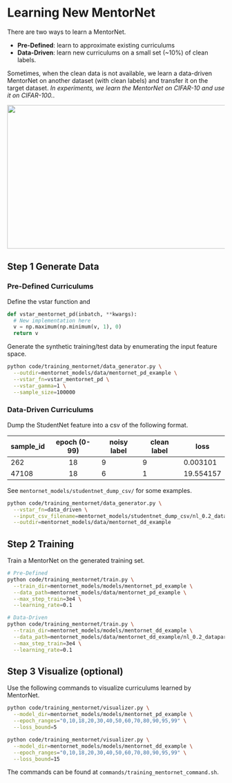 # Learning New MentorNet

There are two ways to learn a MentorNet.

- **Pre-Defined**: learn to approximate existing curriculums
- **Data-Driven**: learn new curriculums on a small set (~10%) of clean labels.

Sometimes, when the clean data is not available, we learn a data-driven MentorNet on another dataset (with clean labels) and transfer it on the target dataset.
*In experiments, we learn the MentorNet on CIFAR-10 and use it on CIFAR-100.*.

<img src="images/learning_new_mentornet.png" width="550" height="333">


## Step 1 Generate Data

### Pre-Defined Curriculums

Define the vstar function and

```python
def vstar_mentornet_pd(inbatch, **kwargs):
  # New implementation here
  v = np.maximum(np.minimum(v, 1), 0)
  return v
```

Generate the synthetic training/test data by enumerating the input feature space.

```bash
python code/training_mentornet/data_generator.py \
  --outdir=mentornet_models/data/mentornet_pd_example \
  --vstar_fn=vstar_mentornet_pd \
  --vstar_gamma=1 \
  --sample_size=100000
```

### Data-Driven Curriculums

Dump the StudentNet feature into a csv of the following format.

| sample_id | epoch (0-99) | noisy label | clean label | loss      |
|-----------|:------------:|-------------|-------------|-----------|
| 262       | 18           | 9           | 9           | 0.003101  |
| 47108     | 18           | 6           | 1           | 19.554157 |

See `mentornet_models/studentnet_dump_csv/` for some examples.


```bash
python code/training_mentornet/data_generator.py \
  --vstar_fn=data_driven \
  --input_csv_filename=mentornet_models/studentnet_dump_csv/nl_0.2_datapara_0.75_7k.csv \
  --outdir=mentornet_models/data/mentornet_dd_example
```

## Step 2 Training

Train a MentorNet on the generated training set.

```bash
# Pre-Defined
python code/training_mentornet/train.py \
  --train_dir=mentornet_models/models/mentornet_pd_example \
  --data_path=mentornet_models/data/mentornet_pd_example \
  --max_step_train=3e4 \
  --learning_rate=0.1

# Data-Driven
python code/training_mentornet/train.py \
  --train_dir=mentornet_models/models/mentornet_dd_example \
  --data_path=mentornet_models/data/mentornet_dd_example/nl_0.2_datapara_0.75_7k_percentile_90 \
  --max_step_train=3e4 \
  --learning_rate=0.1
```


## Step 3 Visualize (optional)

Use the following commands to visualize curriculums learned by MentorNet.

```bash
python code/training_mentornet/visualizer.py \
  --model_dir=mentornet_models/models/mentornet_pd_example \
  --epoch_ranges="0,10,18,20,30,40,50,60,70,80,90,95,99" \
  --loss_bound=5

python code/training_mentornet/visualizer.py \
  --model_dir=mentornet_models/models/mentornet_dd_example \
  --epoch_ranges="0,10,18,20,30,40,50,60,70,80,90,95,99" \
  --loss_bound=15
```

The commands can be found at `commands/training_mentornet_command.sh`.
